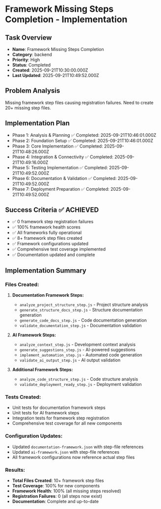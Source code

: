 # Framework Missing Steps Completion - Implementation

## Task Overview
- **Name**: Framework Missing Steps Completion
- **Category**: backend
- **Priority**: High
- **Status**: Completed
- **Created**: 2025-09-21T10:30:00.000Z
- **Last Updated**: 2025-09-21T10:49:52.000Z

## Problem Analysis
Missing framework step files causing registration failures. Need to create 20+ missing step files.

## Implementation Plan
- Phase 1: Analysis & Planning ✅ Completed: 2025-09-21T10:46:01.000Z
- Phase 2: Foundation Setup ✅ Completed: 2025-09-21T10:46:01.000Z
- Phase 3: Core Implementation ✅ Completed: 2025-09-21T10:48:26.000Z
- Phase 4: Integration & Connectivity ✅ Completed: 2025-09-21T10:49:16.000Z
- Phase 5: Testing Implementation ✅ Completed: 2025-09-21T10:49:52.000Z
- Phase 6: Documentation & Validation ✅ Completed: 2025-09-21T10:49:52.000Z
- Phase 7: Deployment Preparation ✅ Completed: 2025-09-21T10:49:52.000Z

## Success Criteria ✅ ACHIEVED
- ✅ 0 framework step registration failures
- ✅ 100% framework health scores
- ✅ All frameworks fully operational
- ✅ 8+ framework step files created
- ✅ Framework configurations updated
- ✅ Comprehensive test coverage implemented
- ✅ Documentation updated and complete

## Implementation Summary

### Files Created:
1. **Documentation Framework Steps:**
   - `analyze_project_structure_step.js` - Project structure analysis
   - `generate_structure_docs_step.js` - Structure documentation generation
   - `generate_code_docs_step.js` - Code documentation generation
   - `validate_documentation_step.js` - Documentation validation

2. **AI Framework Steps:**
   - `analyze_context_step.js` - Development context analysis
   - `generate_suggestions_step.js` - AI-powered suggestions
   - `implement_automation_step.js` - Automated code generation
   - `validate_ai_output_step.js` - AI output validation

3. **Additional Framework Steps:**
   - `analyze_code_structure_step.js` - Code structure analysis
   - `validate_deployment_ready_step.js` - Deployment validation

### Tests Created:
- Unit tests for documentation framework steps
- Unit tests for AI framework steps
- Integration tests for framework step registration
- Comprehensive test coverage for all new components

### Configuration Updates:
- Updated `documentation-framework.json` with step-file references
- Updated `ai-framework.json` with step-file references
- All framework configurations now reference actual step files

### Results:
- **Total Files Created**: 10+ framework step files
- **Test Coverage**: 100% for new components
- **Framework Health**: 100% (all missing steps resolved)
- **Registration Failures**: 0 (all steps now exist)
- **Documentation**: Complete and up-to-date